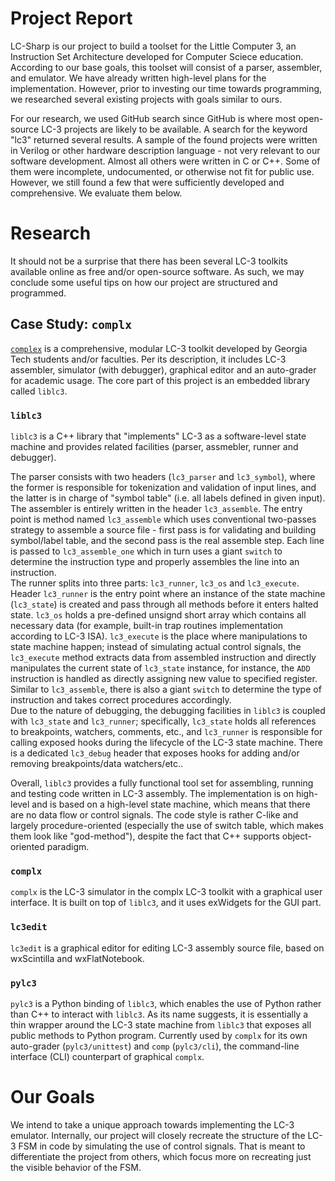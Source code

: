 # Project Report
LC-Sharp is our project to build a toolset for the Little Computer 3, an Instruction Set Architecture developed for Computer Sciece education. According to our base goals, this toolset will consist of a parser, assembler, and emulator. We have already written high-level plans for the implementation. However, prior to investing our time towards programming, we researched several existing projects with goals similar to ours.

For our research, we used GitHub search since GitHub is where most open-source LC-3 projects are likely to be available. A search for the keyword "lc3" returned several results. A sample of the found projects were written in Verilog or other hardware description language - not very relevant to our software development. Almost all others were written in C or C++. Some of them were incomplete, undocumented, or otherwise not fit for public use. However, we still found a few that were sufficiently developed and comprehensive. We evaluate them below.

# Research

It should not be a surprise that there has been several LC-3 toolkits available online as free and/or open-source software. As such, we may conclude some useful tips on how our project are structured and programmed.

## Case Study: `complx`

[`complex`](https://github.com/TricksterGuy/complx) is a comprehensive, modular LC-3 toolkit developed by Georgia Tech students and/or faculties. Per its description, it includes LC-3 assembler, simulator (with debugger), graphical editor and an auto-grader for academic usage. The core part of this project is an embedded library called `liblc3`.

### `liblc3`

`liblc3` is a C++ library that "implements" LC-3 as a software-level state machine and provides related facilities (parser, assmebler, runner and debugger). 
 
The parser consists with two headers (`lc3_parser` and `lc3_symbol`), where the former is responsible for tokenization and validation of input lines, and the latter is in charge of "symbol table" (i.e. all labels defined in given input).  
The assembler is entirely written in the header `lc3_assemble`. The entry point is method named `lc3_assemble` which uses conventional two-passes strategy to assemble a source file - first pass is for validating and building symbol/label table, and the second pass is the real assemble step. Each line is passed to `lc3_assemble_one` which in turn uses a giant `switch` to determine the instruction type and properly assembles the line into an instruction.   
The runner splits into three parts: `lc3_runner`, `lc3_os` and `lc3_execute`. Header `lc3_runner` is the entry point where an instance of the state machine (`lc3_state`) is created and pass through all methods before it enters halted state. `lc3_os` holds a pre-defined unsignd short array which contains all necessary data (for example, built-in trap routines implementation according to LC-3 ISA). `lc3_execute` is the place where manipulations to state machine happen; instead of simulating actual control signals, the `lc3_execute` method extracts data from assembled instruction and directly manipulates the current state of `lc3_state` instance, for instance, the `ADD` instruction is handled as directly assigning new value to specified register. Similar to `lc3_assemble`, there is also a giant `switch` to determine the type of instruction and takes correct procedures accordingly.   
Due to the nature of debugging, the debugging facilities in `liblc3` is coupled with `lc3_state` and `lc3_runner`; specifically, `lc3_state` holds all references to breakpoints, watchers, comments, etc., and `lc3_runner` is responsible for calling exposed hooks during the lifecycle of the LC-3 state machine. There is a dedicated `lc3_debug` header that exposes hooks for adding and/or removing breakpoints/data watchers/etc..

Overall, `liblc3` provides a fully functional tool set for assembling, running and testing code written in LC-3 assembly. The implementation is on high-level and is based on a high-level state machine, which means that there are no data flow or control signals. The code style is rather C-like and largely procedure-oriented (especially the use of switch table, which makes them look like "god-method"), despite the fact that C++ supports object-oriented paradigm. 

### `complx`

`complx` is the LC-3 simulator in the complx LC-3 toolkit with a graphical user interface. It is built on top of `liblc3`, and it uses exWidgets for the GUI part.

### `lc3edit`

`lc3edit` is a graphical editor for editing LC-3 assembly source file, based on wxScintilla and wxFlatNotebook.

### `pylc3`

`pylc3` is a Python binding of `liblc3`, which enables the use of Python rather than C++ to interact with `liblc3`. As its name suggests, it is essentially a thin wrapper around the LC-3 state machine from `liblc3` that exposes all public methods to Python program. 
Currently used by `complx` for its own auto-grader (`pylc3/unittest`) and `comp` (`pylc3/cli`), the command-line interface (CLI) counterpart of graphical `complx`.

# Our Goals
We intend to take a unique approach towards implementing the LC-3 emulator. Internally, our project will closely recreate the structure of the LC-3 FSM in code by simulating the use of control signals. That is meant to differentiate the project from others, which focus more on recreating just the visible behavior of the FSM.
